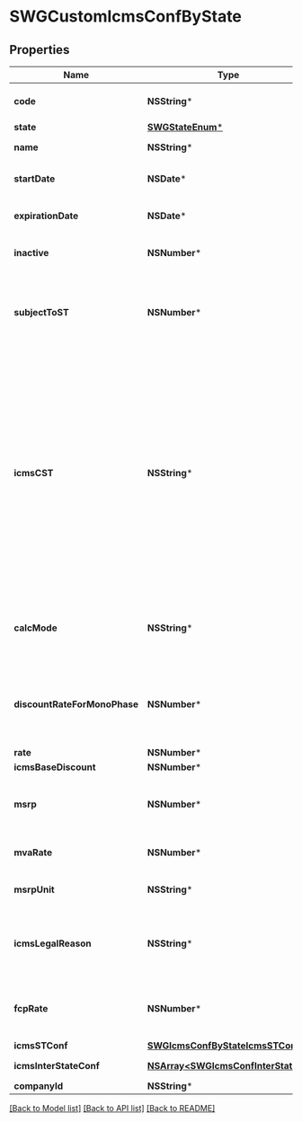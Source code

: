# SWGCustomIcmsConfByState

## Properties
Name | Type | Description | Notes
------------ | ------------- | ------------- | -------------
**code** | **NSString*** | Identify the IcmsConfState in namespace | 
**state** | [**SWGStateEnum***](SWGStateEnum.md) |  | 
**name** | **NSString*** | name for this configuration | [optional] 
**startDate** | **NSDate*** | date when this configuration values starts | [optional] 
**expirationDate** | **NSDate*** | date when this configuration values expire | [optional] 
**inactive** | **NSNumber*** | set this configuration to Inactive | [optional] 
**subjectToST** | **NSNumber*** | inform that the item linked to this configuration is subject to ICMS ST on this state | [optional] 
**icmsCST** | **NSString*** | On sales process inform the CST hat the item linked to this configuration is subject to for the own ICMS - &#39;00&#39; # TAXABLE - &#39;20&#39; # TAXABLE WITH BASE DISCOUNT - &#39;40&#39; # EXEMPT - &#39;41&#39; # NOT TAXABLE - &#39;50&#39; # SUSPENDED  | [optional] 
**calcMode** | **NSString*** | how this ICMS will be calculed for itens linked to this configuration | [optional] 
**discountRateForMonoPhase** | **NSNumber*** | discount if the item is subject to monophase PIS/COFINS for transactions inside state | [optional] 
**rate** | **NSNumber*** | ICMS rate | [optional] 
**icmsBaseDiscount** | **NSNumber*** | ICMS rate | [optional] 
**msrp** | **NSNumber*** | SRP or MMSRP amount base for this icms configuration | [optional] 
**mvaRate** | **NSNumber*** | ICMS mva rate to define calc base | [optional] 
**msrpUnit** | **NSString*** | unit used to SRP amount value | [optional] 
**icmsLegalReason** | **NSString*** | Code for the ICM legal reason, this message will be placed on invoice. | [optional] 
**fcpRate** | **NSNumber*** | Fundo de Combate à pobreza / Fund Against Poverty | [optional] 
**icmsSTConf** | [**SWGIcmsConfByStateIcmsSTConf***](SWGIcmsConfByStateIcmsSTConf.md) |  | [optional] 
**icmsInterStateConf** | [**NSArray&lt;SWGIcmsConfInterState&gt;***](SWGIcmsConfInterState.md) | the map key is state code | [optional] 
**companyId** | **NSString*** | Company ID | 

[[Back to Model list]](../README.md#documentation-for-models) [[Back to API list]](../README.md#documentation-for-api-endpoints) [[Back to README]](../README.md)


